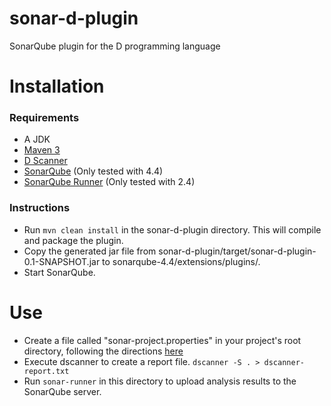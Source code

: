 sonar-d-plugin
==============

SonarQube plugin for the D programming language

# Installation
### Requirements
* A JDK
* [Maven 3](http://maven.apache.org/download.cgi)
* [D Scanner](https://github.com/Hackerpilot/Dscanner)
* [SonarQube](http://www.sonarqube.org/downloads/) (Only tested with 4.4)
* [SonarQube Runner](http://www.sonarqube.org/downloads/) (Only tested with 2.4)

### Instructions
* Run ```mvn clean install``` in the sonar-d-plugin directory. This will compile
and package the plugin.
* Copy the generated jar file from sonar-d-plugin/target/sonar-d-plugin-0.1-SNAPSHOT.jar
to sonarqube-4.4/extensions/plugins/.
* Start SonarQube.

# Use
* Create a file called "sonar-project.properties" in your project's root
directory, following the directions [here](http://docs.codehaus.org/display/SONAR/Analyzing+with+SonarQube+Runner)
* Execute dscanner to create a report file. ```dscanner -S . > dscanner-report.txt```
* Run ```sonar-runner``` in this directory to upload analysis results to the
SonarQube server.
